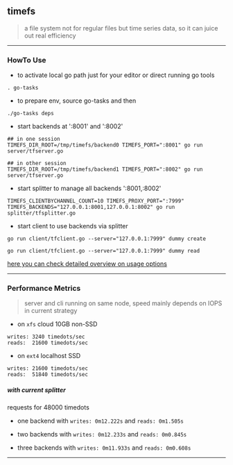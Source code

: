 ## timefs

> a file system not for regular files but time series data, so it can juice out real efficiency

---

### HowTo Use

* to activate local go path just for your editor or direct running go tools

`. go-tasks`

* to prepare env, source go-tasks and then

`./go-tasks deps`

* start backends at ':8001' and ':8002'

```
## in one session
TIMEFS_DIR_ROOT=/tmp/timefs/backend0 TIMEFS_PORT=":8001" go run server/tfserver.go

## in other session
TIMEFS_DIR_ROOT=/tmp/timefs/backend1 TIMEFS_PORT=":8002" go run server/tfserver.go
```


* start splitter to manage all backends ':8001,:8002'

```
TIMEFS_CLIENTBYCHANNEL_COUNT=10 TIMEFS_PROXY_PORT=":7999" TIMEFS_BACKENDS="127.0.0.1:8001,127.0.0.1:8002" go run splitter/tfsplitter.go
```


* start client to use backends via splitter

```
go run client/tfclient.go --server="127.0.0.1:7999" dummy create

go run client/tfclient.go --server="127.0.0.1:7999" dummy read
```



[here you can check detailed overview on usage options](./docs/usage.md)

---

### Performance Metrics

> server and cli running on same node, speed mainly depends on IOPS in current strategy

* on `xfs` cloud 10GB non-SSD

```
writes: 3240 timedots/sec
reads:  21600 timedots/sec
```

* on `ext4` localhost SSD

```
writes: 21600 timedots/sec
reads:  51840 timedots/sec
```


##### with current splitter

requests for 48000 timedots

* one backend with `writes:	0m12.222s` and `reads: 0m1.505s`

* two backends with `writes: 0m12.233s` and `reads: 0m0.845s`

* three backends with `writes: 0m11.933s` and `reads: 0m0.608s`

---

